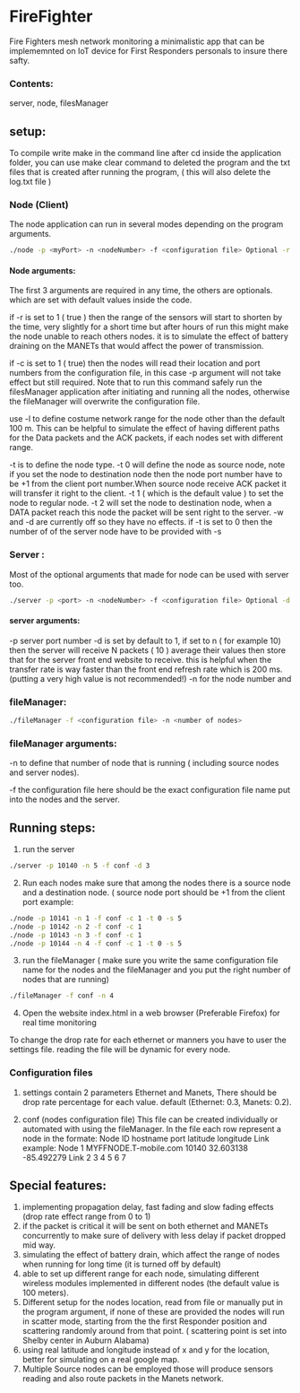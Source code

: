 # FireFighter
Fire Fighters mesh network monitoring a minimalistic app that can be implememnted on IoT device for First Responders personals to insure there safty.

### Contents: 
server, node, filesManager 

## setup:
To compile write make in the command line after cd inside the application folder, you can use make clear command to deleted the program and the txt files that is created after running the program, ( this will also delete the log.txt file )
### Node (Client)
The node application can run in several modes depending on the program arguments. 
```sh
./node -p <myPort> -n <nodeNumber> -f <configuration file> Optional -r <depleatRange (0:false, 1:true)> Optional -c <readFromConfigFileFirst(0:false, 1:true)> Optional -w <waitTime> Optional -d <delayTime> -l <communication range> Optional -t <nodeType(0:source Node, 1:routing Node)>
```

#### Node arguments:
The first 3 arguments are required in any time, the others are optionals. which are set with default values inside the code. 

if -r is set to 1 ( true ) then the range of the sensors will start to shorten by the time, very slightly for a short time but after hours of run this might make the node unable to reach others nodes. it is to simulate the effect of battery draining on the MANETs that would affect the power of transmission. 

if -c is set to 1 ( true) then the nodes will read their location and port numbers from the configuration file, in this case -p argument will not take effect but still required. Note that to run this command safely run the filesManager application after initiating and running all the nodes, otherwise the fileManager will overwrite the configuration file. 

use -l to define costume network range for the node other than the default 100 m. This can be helpful to simulate the effect of having different paths for the Data packets and the ACK packets, if each nodes set with different range.  

-t is to define the node type. -t 0 will define the node as source node, note if you set the node to destination node then the node port number have to be +1 from the client port number.When source node receive ACK packet it will transfer it right to the client. -t 1 ( which is the default value ) to set the node to regular node. -t 2 will set the node to destination node, when a DATA packet reach this node the packet will be sent right to the server. 
-w and -d are currently off so they have no effects. 
if -t is set to 0 then the number of of the server node have to be provided with -s <server Node ID>


### Server : 
Most of the optional arguments that made for node can be used with server too. 
```sh
./server -p <port> -n <nodeNumber> -f <configuration file> Optional -d <dataCount>
```
#### server arguments:
-p server port number 
-d is set by default to 1, if set to n ( for example 10)  then the server will receive N packets ( 10 ) average their values then store that for the server front end website to receive. this is helpful when the transfer rate is way faster than the front end refresh rate which is 200 ms. (putting a very high value is not recommended!)
-n for the node number
and 


### fileManager: 
```sh
./fileManager -f <configuration file> -n <number of nodes>
```

### fileManager arguments:
-n to define that number of node that is running ( including source nodes and server nodes). 

-f the configuration file here should be the exact configuration file name put into the nodes and the server.


## Running steps: 
1) run the server 
```sh
./server -p 10140 -n 5 -f conf -d 3
```
2) Run each nodes
make sure that among the nodes there is a source node and a destination node. ( source node port should be +1 from the client port 
example: 
```sh
./node -p 10141 -n 1 -f conf -c 1 -t 0 -s 5
./node -p 10142 -n 2 -f conf -c 1
./node -p 10143 -n 3 -f conf -c 1 
./node -p 10144 -n 4 -f conf -c 1 -t 0 -s 5
```

3) run the fileManager ( make sure you write the same configuration file name for the nodes and the fileManager and you put the right number of nodes that are running)
```sh
./fileManager -f conf -n 4
```
4) Open the website index.html in a web browser (Preferable Firefox) for real time monitoring

To change the drop rate for each ethernet or manners you have to user the settings file. reading the file will be dynamic for every node. 
### Configuration files
1. settings
contain 2 parameters Ethernet and Manets, There should be drop rate percentage for each value. default (Ethernet: 0.3, Manets: 0.2).

2. conf (nodes configuration file)
This file can be created individually or automated with using the fileManager. In the file each row represent a node in the formate: Node ID hostname port latitude longitude Link <list of connected nodes>
example: Node 1 MYFFNODE.T-mobile.com 10140 32.603138 -85.492279 Link 2 3 4 5 6 7
## Special features: 
1. implementing propagation delay, fast fading and slow fading effects (drop rate effect range from 0 to 1)
2. if the packet is critical it will be sent on both ethernet and MANETs concurrently to make sure of delivery with less delay if packet dropped mid way. 
3. simulating the effect of battery drain, which affect the range of nodes when running for long time (it is turned off by default)
4. able to set up different range for each node, simulating different wireless modules implemented in different nodes (the default value is 100 meters).
5. Different setup for the nodes location, read from file or manually put in the program argument, if none of these are provided the nodes will run in scatter mode, starting from the the first Responder position and scattering randomly around from that point. ( scattering point is set into Shelby center in Auburn Alabama)
6. using real latitude and longitude instead of x and y for the location, better for simulating on a real google map.  
7. Multiple Source nodes can be employed those will produce sensors reading and also route packets in the Manets network.  

 
